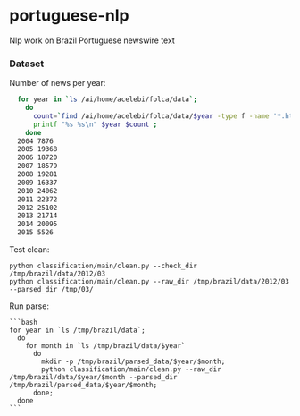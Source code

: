 # portuguese-nlp
Nlp work on Brazil Portuguese newswire text


### Dataset

Number of news per year:

```bash
  for year in `ls /ai/home/acelebi/folca/data`;
    do
      count=`find /ai/home/acelebi/folca/data/$year -type f -name '*.html' | wc -l` ;
      printf "%s %s\n" $year $count ;
    done
  2004 7876
  2005 19368
  2006 18720
  2007 18579
  2008 19281
  2009 16337
  2010 24062
  2011 22372
  2012 25102
  2013 21714
  2014 20095
  2015 5526
```

Test clean:

    python classification/main/clean.py --check_dir /tmp/brazil/data/2012/03
    python classification/main/clean.py --raw_dir /tmp/brazil/data/2012/03 --parsed_dir /tmp/03/
    

Run parse:

    ```bash
    for year in `ls /tmp/brazil/data`;
      do 
        for month in `ls /tmp/brazil/data/$year`
          do 
            mkdir -p /tmp/brazil/parsed_data/$year/$month; 
            python classification/main/clean.py --raw_dir /tmp/brazil/data/$year/$month --parsed_dir /tmp/brazil/parsed_data/$year/$month; 
          done; 
      done
    ```
